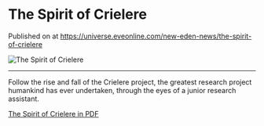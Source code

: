 # The Spirit of Crielere 
Published on  at https://universe.eveonline.com/new-eden-news/the-spirit-of-crielere

![The Spirit of Crielere](https://web.ccpgamescdn.com/newssystem/media/62917/1/pic117.jpg)

---

Follow the rise and fall of the Crielere project, the greatest research project humankind has ever undertaken, through the eyes of a junior research assistant. 

<a href="http://web.ccpgamescdn.com/fiction/eveonline/shortstories/crielere.pdf">The Spirit of Crielere in PDF</a>
